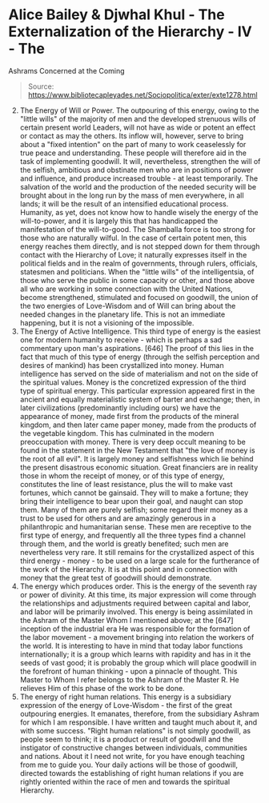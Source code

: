 # Alice Bailey & Djwhal Khul - The Externalization of the Hierarchy - IV - The
Ashrams Concerned at the Coming

> Source: https://www.bibliotecapleyades.net/Sociopolitica/exter/exte1278.html

2. The Energy of Will or Power. The outpouring of this energy, owing to the "little wills" of the majority of men and the developed strenuous wills of certain present world Leaders, will not have as wide or potent an effect or contact as may the others. Its inflow will, however, serve to bring about a "fixed intention" on the part of many to work ceaselessly for true peace and understanding. These people will therefore aid in the task of implementing goodwill. It will, nevertheless, strengthen the will of the selfish, ambitious and obstinate men who are in positions of power and influence, and produce increased trouble - at least temporarily. The salvation of the world and the production of the needed security will be brought about in the long run by the mass of men everywhere, in all lands; it will be the result of an intensified educational process. Humanity, as yet, does not know how to handle wisely the energy of the will-to-power, and it is largely this that has handicapped the manifestation of the will-to-good. The Shamballa force is too strong for those who are naturally wilful. In the case of certain potent men, this energy reaches them directly, and is not stepped down for them through contact with the Hierarchy of Love; it naturally expresses itself in the political fields and in the realm of governments, through rulers, officials, statesmen and politicians. When the "little wills" of the intelligentsia, of those who serve the public in some capacity or other, and those above all who are working in some connection with the United Nations, become strengthened, stimulated and focused on goodwill, the union of the two energies of Love-Wisdom and of Will can bring about the needed changes in the planetary life. This is not an immediate happening, but it is not a visioning of the impossible.
3. The Energy of Active Intelligence. This third type of energy is the easiest one for modern humanity to receive - which is perhaps a sad commentary upon man's aspirations. [646] The proof of this lies in the fact that much of this type of energy (through the selfish perception and desires of mankind) has been crystallized into money. Human intelligence has served on the side of materialism and not on the side of the spiritual values. Money is the concretized expression of the third type of spiritual energy. This particular expression appeared first in the ancient and equally materialistic system of barter and exchange; then, in later civilizations (predominantly including ours) we have the appearance of money, made first from the products of the mineral kingdom, and then later came paper money, made from the products of the vegetable kingdom. This has culminated in the modern preoccupation with money. There is very deep occult meaning to be found in the statement in the New Testament that "the love of money is the root of all evil". It is largely money and selfishness which lie behind the present disastrous economic situation. Great financiers are in reality those in whom the receipt of money, or of this type of energy, constitutes the line of least resistance, plus the will to make vast fortunes, which cannot be gainsaid. They will to make a fortune; they bring their intelligence to bear upon their goal, and naught can stop them. Many of them are purely selfish; some regard their money as a trust to be used for others and are amazingly generous in a philanthropic and humanitarian sense. These men are receptive to the first type of energy, and frequently all the three types find a channel through them, and the world is greatly benefited; such men are nevertheless very rare. It still remains for the crystallized aspect of this third energy - money - to be used on a large scale for the furtherance of the work of the Hierarchy. It is at this point and in connection with money that the great test of goodwill should demonstrate.
4. The energy which produces order. This is the energy of the seventh ray or power of divinity. At this time, its major expression will come through the relationships and adjustments required between capital and labor, and labor will be primarily involved. This energy is being assimilated in the Ashram of the Master Whom I mentioned above; at the [647] inception of the industrial era He was responsible for the formation of the labor movement - a movement bringing into relation the workers of the world. It is interesting to have in mind that today labor functions internationally; it is a group which learns with rapidity and has in it the seeds of vast good; it is probably the group which will place goodwill in the forefront of human thinking - upon a pinnacle of thought. This Master to Whom I refer belongs to the Ashram of the Master R. He relieves Him of this phase of the work to be done.
5. The energy of right human relations. This energy is a subsidiary expression of the energy of Love-Wisdom - the first of the great outpouring energies. It emanates, therefore, from the subsidiary Ashram for which I am responsible. I have written and taught much about it, and with some success. "Right human relations" is not simply goodwill, as people seem to think; it is a product or result of goodwill and the instigator of constructive changes between individuals, communities and nations. About it I need not write, for you have enough teaching from me to guide you. Your daily actions will be those of goodwill, directed towards the establishing of right human relations if you are rightly oriented within the race of men and towards the spiritual Hierarchy.
